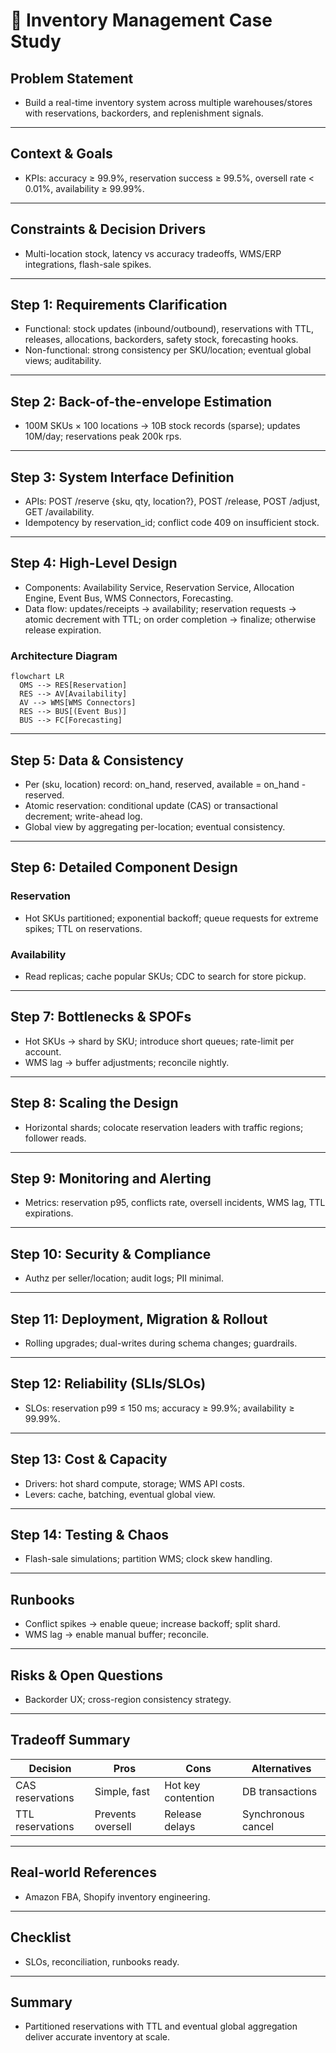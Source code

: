 # 📝 Inventory Management Case Study

## **Problem Statement**

* Build a real-time inventory system across multiple warehouses/stores with reservations, backorders, and replenishment signals.

---

## **Context & Goals**

* KPIs: accuracy ≥ 99.9%, reservation success ≥ 99.5%, oversell rate < 0.01%, availability ≥ 99.99%.

---

## **Constraints & Decision Drivers**

* Multi-location stock, latency vs accuracy tradeoffs, WMS/ERP integrations, flash-sale spikes.

---

## **Step 1: Requirements Clarification**

* Functional: stock updates (inbound/outbound), reservations with TTL, releases, allocations, backorders, safety stock, forecasting hooks.
* Non-functional: strong consistency per SKU/location; eventual global views; auditability.

---

## **Step 2: Back-of-the-envelope Estimation**

* 100M SKUs × 100 locations → 10B stock records (sparse); updates 10M/day; reservations peak 200k rps.

---

## **Step 3: System Interface Definition**

* APIs: POST /reserve {sku, qty, location?}, POST /release, POST /adjust, GET /availability.
* Idempotency by reservation_id; conflict code 409 on insufficient stock.

---

## **Step 4: High-Level Design**

* Components: Availability Service, Reservation Service, Allocation Engine, Event Bus, WMS Connectors, Forecasting.
* Data flow: updates/receipts → availability; reservation requests → atomic decrement with TTL; on order completion → finalize; otherwise release expiration.

### Architecture Diagram
```mermaid
flowchart LR
  OMS --> RES[Reservation]
  RES --> AV[Availability]
  AV --> WMS[WMS Connectors]
  RES --> BUS[(Event Bus)]
  BUS --> FC[Forecasting]
```

---

## **Step 5: Data & Consistency**

* Per (sku, location) record: on_hand, reserved, available = on_hand - reserved.
* Atomic reservation: conditional update (CAS) or transactional decrement; write-ahead log.
* Global view by aggregating per-location; eventual consistency.

---

## **Step 6: Detailed Component Design**

### Reservation
* Hot SKUs partitioned; exponential backoff; queue requests for extreme spikes; TTL on reservations.

### Availability
* Read replicas; cache popular SKUs; CDC to search for store pickup.

---

## **Step 7: Bottlenecks & SPOFs**

* Hot SKUs → shard by SKU; introduce short queues; rate-limit per account.
* WMS lag → buffer adjustments; reconcile nightly.

---

## **Step 8: Scaling the Design**

* Horizontal shards; colocate reservation leaders with traffic regions; follower reads.

---

## **Step 9: Monitoring and Alerting**

* Metrics: reservation p95, conflicts rate, oversell incidents, WMS lag, TTL expirations.

---

## **Step 10: Security & Compliance**

* Authz per seller/location; audit logs; PII minimal.

---

## **Step 11: Deployment, Migration & Rollout**

* Rolling upgrades; dual-writes during schema changes; guardrails.

---

## **Step 12: Reliability (SLIs/SLOs)**

* SLOs: reservation p99 ≤ 150 ms; accuracy ≥ 99.9%; availability ≥ 99.99%.

---

## **Step 13: Cost & Capacity**

* Drivers: hot shard compute, storage; WMS API costs.
* Levers: cache, batching, eventual global view.

---

## **Step 14: Testing & Chaos**

* Flash-sale simulations; partition WMS; clock skew handling.

---

## **Runbooks**

* Conflict spikes → enable queue; increase backoff; split shard.
* WMS lag → enable manual buffer; reconcile.

---

## **Risks & Open Questions**

* Backorder UX; cross-region consistency strategy.

---

## **Tradeoff Summary**

| Decision | Pros | Cons | Alternatives |
|---|---|---|---|
| CAS reservations | Simple, fast | Hot key contention | DB transactions |
| TTL reservations | Prevents oversell | Release delays | Synchronous cancel |

---

## **Real-world References**

* Amazon FBA, Shopify inventory engineering.

---

## **Checklist**

* SLOs, reconciliation, runbooks ready.

---

## **Summary**

* Partitioned reservations with TTL and eventual global aggregation deliver accurate inventory at scale.
